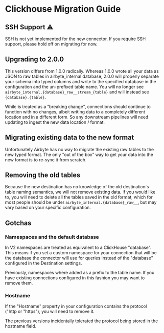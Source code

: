 # Clickhouse Migration Guide

## SSH Support :warning:

SSH is not yet implemented for the new connector. If you require SSH support,
please hold off on migrating for now.

## Upgrading to 2.0.0

This version differs from 1.0.0 radically. Whereas 1.0.0 wrote all your data
as JSON to raw tables in airbyte_internal database, 2.0.0 will properly separate
your schema into typed columns and write to the specified database in the
configuration and the un-prefixed table name. You will no longer see
`airbyte_internal.{database}_raw__stream_{table}` and will instead see
`{database}.{table}`.

While is treated as a "breaking change", connections should continue to function
with no changes, albeit writing data to a completely different location and in a
different form. So any downstream pipelines will need updating to ingest the new
data location / format.

## Migrating existing data to the new format

Unfortunately Airbyte has no way to migrate the existing raw tables to the new
typed format. The only "out of the box" way to get your data into the new format
is to re-sync it from scratch.

## Removing the old tables

Because the new destination has no knowledge of the old destination's table
naming semantics, we will not remove existing data. If you would like to, you
will need to delete all the tables saved in the old format, which for most
people should be under `airbyte_internal.{database}_raw__`, but may vary based
on your specific configuration.

## Gotchas

### Namespaces and the default database

In V2 namespaces are treated as equivalent to a ClickHouse "database". This
means if you set a custom namespace for your connection that will be the
database the connector will use for queries instead of the "database"
configured in the Destination settings.

Previously, namespaces where added as a prefix to the table name. If you have
existing connections configured in this fashion you may want to remove them.

### Hostname

If the "Hostname" property in your configuration contains the protocol ("http
or "https"), you will need to remove it.

The previous versions incidentally tolerated the protocol being stored in the
hostname field.